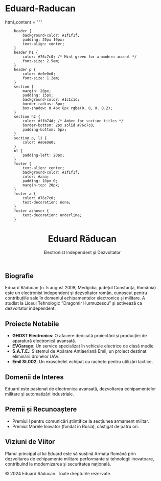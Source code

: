 # Eduard-Raducan
html_content = """
<!DOCTYPE html>
<html lang="ro">
<head>
    
        header {
            background-color: #1f1f1f;
            padding: 20px 10px;
            text-align: center;
        }
        header h1 {
            color: #76c7c0; /* Mint green for a modern accent */
            font-size: 2.5em;
        }
        header p {
            color: #e0e0e0;
            font-size: 1.2em;
        }
        section {
            margin: 20px;
            padding: 15px;
            background-color: #1c1c1c;
            border-radius: 8px;
            box-shadow: 0 4px 8px rgba(0, 0, 0, 0.2);
        }
        section h2 {
            color: #ffb74d; /* Amber for section titles */
            border-bottom: 2px solid #76c7c0;
            padding-bottom: 5px;
        }
        section p, li {
            color: #e0e0e0;
        }
        ul {
            padding-left: 20px;
        }
        footer {
            text-align: center;
            background-color: #1f1f1f;
            color: #aaa;
            padding: 10px 0;
            margin-top: 20px;
        }
        footer a {
            color: #76c7c0;
            text-decoration: none;
        }
        footer a:hover {
            text-decoration: underline;
        }
  
</head>
<body>

<header>
    <h1>Eduard Răducan</h1>
    <p>Electronist Independent și Dezvoltator</p>
</header>

<section>
    <h2>Biografie</h2>
    <p>Eduard Răducan (n. 5 august 2008, Medgidia, județul Constanța, România) este un electronist independent și dezvoltator român, cunoscut pentru contribuțiile sale în domeniul echipamentelor electronice și militare. A studiat la Liceul Tehnologic "Dragomir Hurmuzescu" și activează ca dezvoltator independent.</p>
</section>

<section>
    <h2>Proiecte Notabile</h2>
    <ul>
        <li><strong>GHOST Electronics</strong>: O afacere dedicată proiectării și producției de aparatură electronică avansată.</li>
        <li><strong>EVGarage</strong>: Un service specializat în vehicule electrice de clasă medie.</li>
        <li><strong>S.A.T.E.</strong>: Sistemul de Apărare Antiaeriană Emil, un proiect destinat eliminării dronelor UAV.</li>
        <li><strong>Emil St.002</strong>: Un exoschelet echipat cu rachete pentru utilizări tactice.</li>
    </ul>
</section>

<section>
    <h2>Domenii de Interes</h2>
    <p>Eduard este pasionat de electronica avansată, dezvoltarea echipamentelor militare și automatizări industriale.</p>
</section>

<section>
    <h2>Premii și Recunoaștere</h2>
    <ul>
        <li>Premiul I pentru comunicări științifice la secțiunea armament militar.</li>
        <li>Premiul Marele Inovator (fondat în Rusia), câștigat de patru ori.</li>
    </ul>
</section>

<section>
    <h2>Viziuni de Viitor</h2>
    <p>Planul principal al lui Eduard este să susțină Armata Română prin dezvoltarea de echipamente militare performante și tehnologii inovatoare, contribuind la modernizarea și securitatea națională.</p>
</section>

<footer>
    <p>© 2024 Eduard Răducan. Toate drepturile rezervate. 



